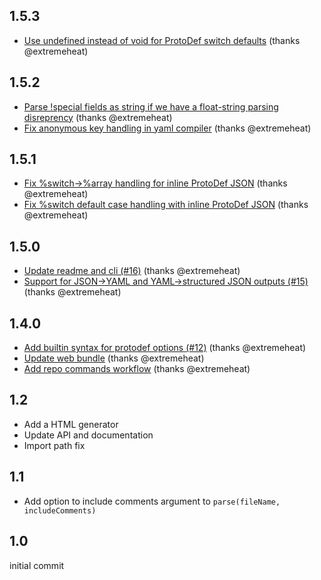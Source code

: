 ## 1.5.3
* [Use undefined instead of void for ProtoDef switch defaults](https://github.com/extremeheat/protodef-yaml/commit/b6b77c262bf252e047062cb22f38c1f49f9b1599) (thanks @extremeheat)

## 1.5.2
* [Parse !special fields as string if we have a float-string parsing disreprency](https://github.com/extremeheat/protodef-yaml/commit/aecec767963b4248b41de01c652f34776ae21382) (thanks @extremeheat)
* [Fix anonymous key handling in yaml compiler](https://github.com/extremeheat/protodef-yaml/commit/39be9cf183115336fe578aa525ec424ae5b88a61) (thanks @extremeheat)

## 1.5.1
* [Fix %switch->%array handling for inline ProtoDef JSON](https://github.com/extremeheat/protodef-yaml/commit/eaabc2b3b3471da2f488f36eae183c28ed6b4d11) (thanks @extremeheat)
* [Fix %switch default case handling with inline ProtoDef JSON](https://github.com/extremeheat/protodef-yaml/commit/8aba8c76bb12b6ff2347c72d6511d8a3509b11a9) (thanks @extremeheat)

## 1.5.0
* [Update readme and cli (#16)](https://github.com/extremeheat/protodef-yaml/commit/df1567d5cbc61d51ca3488d879ca01eb6f6c701d) (thanks @extremeheat)
* [Support for JSON->YAML and YAML->structured JSON outputs (#15)](https://github.com/extremeheat/protodef-yaml/commit/fd471386c4c541dc71cb9c6daa63abda0b8ec524) (thanks @extremeheat)

## 1.4.0
* [Add builtin syntax for protodef options (#12)](https://github.com/extremeheat/protodef-yaml/commit/5d5fb3d9a293218806e92005c986da103f2a65ce) (thanks @extremeheat)
* [Update web bundle](https://github.com/extremeheat/protodef-yaml/commit/975213e7f46cde0a81ddec9c44dff26592ea773c) (thanks @extremeheat)
* [Add repo commands workflow](https://github.com/extremeheat/protodef-yaml/commit/8b1e963f463173114674bc81e3d4067b1f5bc5df) (thanks @extremeheat)

## 1.2
* Add a HTML generator
* Update API and documentation
* Import path fix

## 1.1

* Add option to include comments argument to `parse(fileName, includeComments)`

## 1.0

initial commit